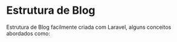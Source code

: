 # Estrutura de Blog
Estrutura de Blog facilmente criada com Laravel, alguns conceitos abordados como: 

